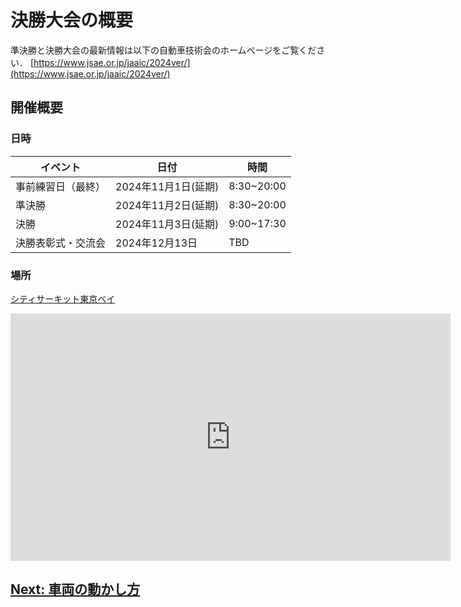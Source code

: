 # 決勝大会の概要

準決勝と決勝大会の最新情報は以下の自動車技術会のホームページをご覧ください．
[https://www.jsae.or.jp/jaaic/2024ver/](https://www.jsae.or.jp/jaaic/2024ver/)

## 開催概要

### 日時

| イベント           | 日付                  | 時間 |
| ------------------ | --------------------- | --- |
| 事前練習日（最終） | 2024年11月1日(延期)   | 8:30~20:00 |
| 準決勝             | 2024年11月2日(延期)   | 8:30~20:00 |
| 決勝               | 2024年11月3日(延期)   | 9:00~17:30 |
| 決勝表彰式・交流会 | 2024年12月13日        | TBD |

### 場所

[シティサーキット東京ベイ](https://city-circuit.com/)
<iframe width="704" height="396" src="https://www.youtube.com/embed/GsuCUoNrMDM?si=zoh1mL_U0yRnB2fj" title="YouTube video player" frameborder="0" allow="accelerometer; autoplay; clipboard-write; encrypted-media; gyroscope; picture-in-picture; web-share" referrerpolicy="strict-origin-when-cross-origin" allowfullscreen></iframe>

## [Next: 車両の動かし方](./operation.ja.md)
